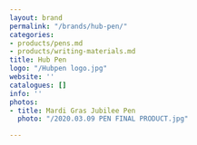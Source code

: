 ```yaml
---
layout: brand
permalink: "/brands/hub-pen/"
categories:
- products/pens.md
- products/writing-materials.md
title: Hub Pen
logo: "/Hubpen logo.jpg"
website: ''
catalogues: []
info: ''
photos:
- title: Mardi Gras Jubilee Pen
  photo: "/2020.03.09 PEN FINAL PRODUCT.jpg"

---
```


